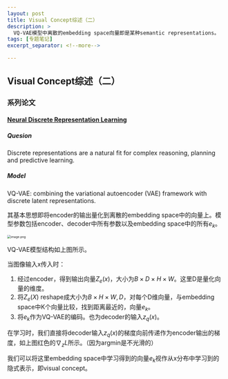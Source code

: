 ```yaml
---
layout: post
title: Visual Concept综述（二）
description: >
  VQ-VAE模型中离散的embedding space向量即是某种semantic representations。
tags: [专题笔记]
excerpt_separator: <!--more-->

---
```


## Visual Concept综述（二）

### 系列论文

#### [Neural Discrete Representation Learning](https://proceedings.neurips.cc/paper/2017/hash/7a98af17e63a0ac09ce2e96d03992fbc-Abstract.html)

##### Quesion

Discrete representations are a natural fit for complex reasoning, planning and predictive learning.

##### Model

VQ-VAE: combining the variational autoencoder (VAE) framework with discrete latent representations.

<!--more-->

其基本思想即将encoder的输出量化到离散的embedding space中的向量上。模型参数包括encoder、decoder中所有参数以及embedding space中的所有$e_k$。

<img src="http://tva1.sinaimg.cn/large/008qPTh8ly1h41mrpza74j312b0cagqc.jpg" alt="image.png" style="zoom:50%;" />

VQ-VAE模型结构如上图所示。

当图像输入x传入时：

1. 经过encoder，得到输出向量$Z_e(x)$，大小为$B\times D\times H\times W$。这里D是量化向量的维度。
2. 将$Z_e(X)$ reshape成大小为$B\times H\times W, D$，对每个D维向量，与embedding space中K个向量比较，找到距离最近的，向量$e_k$。
3. 将$e_k$作为VQ-VAE的编码。也为decoder的输入$z_q(x)$。

在学习时，我们直接将decoder输入$z_q(x)$的梯度向前传递作为encoder输出的梯度，如上图红色的$\nabla_z L$所示。（因为argmin是不光滑的）

我们可以将这里embedding space中学习得到的向量$e_k$视作从x分布中学习到的隐式表示，即visual concept。